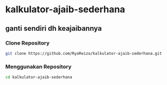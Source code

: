 # kalkulator-ajaib-sederhana

## ganti sendiri dh keajaibannya

### Clone Repository
```bash
git clone https://github.com/RyoReizo/kalkulator-ajaib-sederhana.git
```
### Menggunakan Repository
```bash
cd kalkulator-ajaib-sederhana
```

